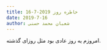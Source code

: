 ```yaml
---
title: خاطره روز 2019-7-16
date: 2019-7-16
author: شعبان محمد حسنی
---
```


امروزم یه روز عادی بود مثل روزای گذشته.